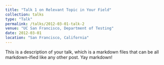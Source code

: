 ```yaml
---
title: "Talk 1 on Relevant Topic in Your Field"
collection: talks
type: "Talk"
permalink: /talks/2012-03-01-talk-2
venue: "UC San Francisco, Department of Testing"
date: 2012-03-01
location: "San Francisco, California"
---
```


This is a description of your talk, which is a markdown files that can be all markdown-ified like any other post. Yay markdown!
